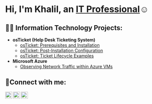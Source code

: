 <h1>Hi, I'm Khalil, an <a href="https://www.linkedin.com/in/khalil-poole/">IT Professional</a>☺</h1>

<h2>👨‍💻 Information Technology Projects:</h2>

- <b>osTicket (Help Desk Ticketing System)</b>
  - [osTicket: Prerequisites and Installation](https://github.com/khalil-poole/osticket-prereqs)
  - [osTicket: Post-Installation Configuration](https://github.com/khalil-poole/osTicket-post-installation)
  - [osTicket: Ticket Lifecycle Examples](https://github.com/khalil-poole/osTicket-Creating-Working-and-Completing)
- <b>Microsoft Azure</b>
  - [Observing Network Traffic within Azure VMs](https://github.com/khalil-poole/azure-computing)

<h2>🤳Connect with me:</h2>

[<img align="left" alt="Khalil | Twitter" width="22px" src="https://cdn.jsdelivr.net/npm/simple-icons@v3/icons/twitter.svg" />][twitter]
[<img align="left" alt="Khalil | LinkedIn" width="22px" src="https://cdn.jsdelivr.net/npm/simple-icons@v3/icons/linkedin.svg" />][linkedin]
[<img align="left" alt="Khalil | Instagram" width="22px" src="https://cdn.jsdelivr.net/npm/simple-icons@v3/icons/instagram.svg" />][instagram]

[twitter]: https://x.com/KP_Develops
[instagram]: https://www.instagram.com/kp_dfw/
[linkedin]: https://www.linkedin.com/in/khalil-poole/
